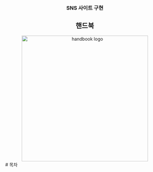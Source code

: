 <div align='center'>
<h3>SNS 사이트 구현</h3>
<h2>핸드북</h2>
<img src='https://github.com/ssangyongHandbook/handbook/assets/124232240/f086e79a-7b6b-4cdb-9502-65050c27db90' alt='handbook logo' width='400'>
</div>
<div>
  # 목차
</div>
